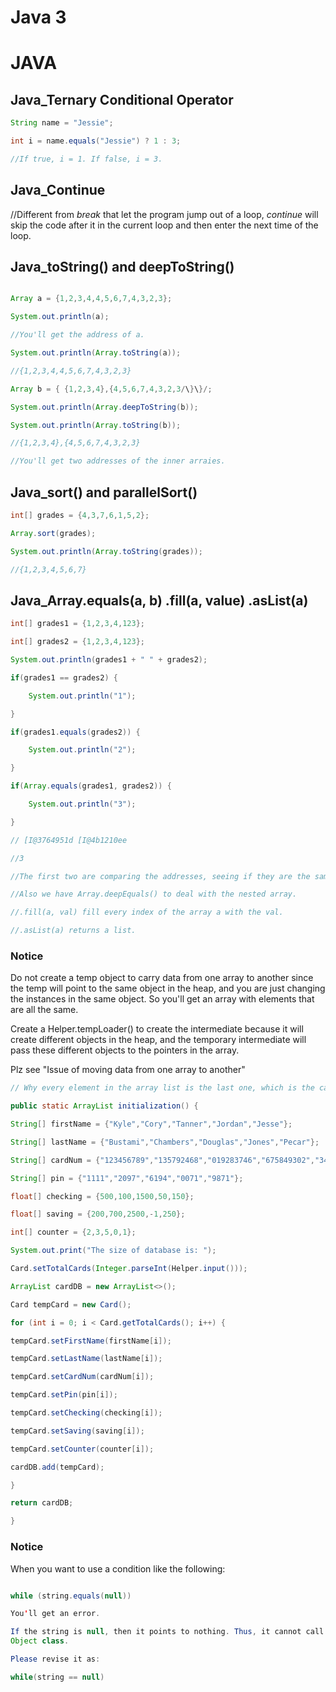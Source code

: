 # Java 3


# JAVA

## Java_Ternary Conditional Operator

```java
String name = "Jessie";

int i = name.equals("Jessie") ? 1 : 3;

//If true, i = 1. If false, i = 3.

```

## Java_Continue

//Different from *break* that let the program jump out of a loop, *continue* will skip the code after
it in the current loop and then enter the next time of the loop.

## Java_toString() and deepToString()

```java

Array a = {1,2,3,4,4,5,6,7,4,3,2,3};

System.out.println(a);

//You'll get the address of a.

System.out.println(Array.toString(a));

//{1,2,3,4,4,5,6,7,4,3,2,3}
```

```java
Array b = { {1,2,3,4},{4,5,6,7,4,3,2,3/\}\}/;

System.out.println(Array.deepToString(b));

System.out.println(Array.toString(b));

//{1,2,3,4},{4,5,6,7,4,3,2,3}

//You'll get two addresses of the inner arraies.

```

## **Java_sort() and parallelSort()**

```java
int[] grades = {4,3,7,6,1,5,2};

Array.sort(grades);

System.out.println(Array.toString(grades));

//{1,2,3,4,5,6,7}
```

## **Java_Array.equals(a, b) .fill(a, value) .asList(a)**

```java
int[] grades1 = {1,2,3,4,123};

int[] grades2 = {1,2,3,4,123};

System.out.println(grades1 + " " + grades2);

if(grades1 == grades2) {

    System.out.println("1");

}

if(grades1.equals(grades2)) {

    System.out.println("2");

}

if(Array.equals(grades1, grades2)) {

    System.out.println("3");

}

// [I@3764951d [I@4b1210ee

//3

//The first two are comparing the addresses, seeing if they are the same array.

//Also we have Array.deepEquals() to deal with the nested array.

//.fill(a, val) fill every index of the array a with the val.

//.asList(a) returns a list.
```

### **Notice**

Do not create a temp object to carry data from one array to another since the temp will point to the
same object in the heap, and you are just changing the instances in the same object. So you'll get an
array with elements that are all the same.

Create a Helper.tempLoader() to create the intermediate because it will create different objects in
the heap, and the temporary intermediate will pass these different objects to the pointers in the
array.

Plz see "Issue of moving data from one array to another"

```java
// Why every element in the array list is the last one, which is the card object when i = 0.

public static ArrayList initialization() {

String[] firstName = {"Kyle","Cory","Tanner","Jordan","Jesse"};

String[] lastName = {"Bustami","Chambers","Douglas","Jones","Pecar"};

String[] cardNum = {"123456789","135792468","019283746","675849302","347821904"};

String[] pin = {"1111","2097","6194","0071","9871"};

float[] checking = {500,100,1500,50,150};

float[] saving = {200,700,2500,-1,250};

int[] counter = {2,3,5,0,1};

System.out.print("The size of database is: ");

Card.setTotalCards(Integer.parseInt(Helper.input()));

ArrayList cardDB = new ArrayList<>();

Card tempCard = new Card();

for (int i = 0; i < Card.getTotalCards(); i++) {

tempCard.setFirstName(firstName[i]);

tempCard.setLastName(lastName[i]);

tempCard.setCardNum(cardNum[i]);

tempCard.setPin(pin[i]);

tempCard.setChecking(checking[i]);

tempCard.setSaving(saving[i]);

tempCard.setCounter(counter[i]);

cardDB.add(tempCard);

}

return cardDB;

}

```

### **Notice**

When you want to use a condition like the following:

```java

while (string.equals(null))

You'll get an error.

If the string is null, then it points to nothing. Thus, it cannot call the equals() method under 
Object class.

Please revise it as:

while(string == null)

```

